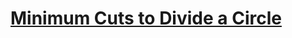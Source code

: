 # [Minimum Cuts to Divide a Circle](https://leetcode.com/problems/minimum-cuts-to-divide-a-circle/)
